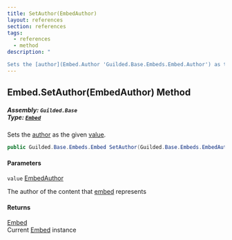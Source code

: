 ```yaml
---
title: SetAuthor(EmbedAuthor)
layout: references
section: references
tags:
  - references
  - method
description: "

Sets the [author](Embed.Author 'Guilded.Base.Embeds.Embed.Author') as the given [value](Embed.SetAuthor(EmbedAuthor)#Guilded.Base.Embeds.Embed.SetAuthor(Guilded.Base.Embeds.EmbedAuthor).value 'Guilded.Base.Embeds.Embed.SetAuthor(Guilded.Base.Embeds.EmbedAuthor).value')."
---
```


## Embed.SetAuthor(EmbedAuthor) Method
##### **Assembly:** `Guilded.Base`<br/>**Type:** [`Embed`](Embed 'Guilded.Base.Embeds.Embed')

Sets the [author](Embed.Author 'Guilded.Base.Embeds.Embed.Author') as the given [value](Embed.SetAuthor(EmbedAuthor)#Guilded.Base.Embeds.Embed.SetAuthor(Guilded.Base.Embeds.EmbedAuthor).value 'Guilded.Base.Embeds.Embed.SetAuthor(Guilded.Base.Embeds.EmbedAuthor).value').

```csharp
public Guilded.Base.Embeds.Embed SetAuthor(Guilded.Base.Embeds.EmbedAuthor value);
```
#### Parameters

<a name='Guilded.Base.Embeds.Embed.SetAuthor(Guilded.Base.Embeds.EmbedAuthor).value'></a>

`value` [EmbedAuthor](EmbedAuthor 'Guilded.Base.Embeds.EmbedAuthor')

The author of the content that [embed](Embed 'Guilded.Base.Embeds.Embed') represents

#### Returns
[Embed](Embed 'Guilded.Base.Embeds.Embed')  
Current [Embed](Embed 'Guilded.Base.Embeds.Embed') instance